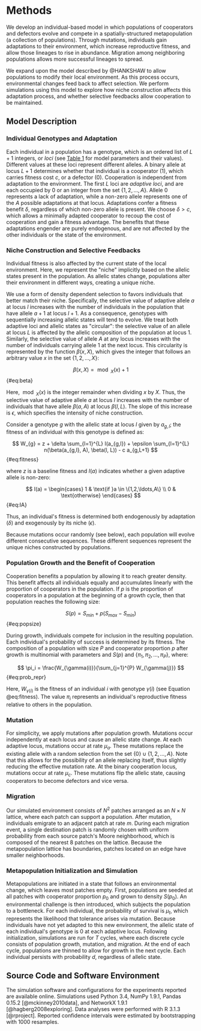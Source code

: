 
# Methods

We develop an individual-based model in which populations of cooperators and defectors evolve and compete in a spatially-structured metapopulation (a collection of populations).
Through mutations, individuals gain adaptations to their environment, which increase reproductive fitness, and allow those lineages to rise in abundance.
Migration among neighboring populations allows more successful lineages to spread.

We expand upon the model described by @HANKSHAW to allow populations to modify their local environment.
As this process occurs, environmental changes feed back to affect selection.
We perform simulations using this model to explore how niche construction affects this adaptation process, and whether selective feedbacks allow cooperation to be maintained.


## Model Description

### Individual Genotypes and Adaptation

Each individual in a population has a genotype, which is an ordered list of $L+1$ integers, or *loci* (see [Table 1](#tables) for model parameters and their values).
Different values at these loci represent different alleles.
A binary allele at locus $L+1$ determines whether that individual is a cooperator ($1$), which carries fitness cost $c$, or a defector ($0$).
Cooperation is independent from adaptation to the environment.
The first $L$ loci are *adaptive loci*, and are each occupied by $0$ or an integer from the set $\{1, 2, \ldots, A\}$.
Allele $0$ represents a lack of adaptation, while a non-zero allele represents one of the $A$ possible adaptations at that locus.
Adaptations confer a fitness benefit $\delta$, regardless of which non-zero allele is present.
We choose $\delta > c$, which allows a minimally adapted cooperator to recoup the cost of cooperation and gain a fitness advantage.
The benefits that these adaptations engender are purely endogenous, and are not affected by the other individuals or the state of the environment.


### Niche Construction and Selective Feedbacks

Individual fitness is also affected by the current state of the local environment.
Here, we represent the "niche" implicitly based on the allelic states present in the population.
As allelic states change, populations alter their environment in different ways, creating a unique niche.

We use a form of density dependent selection to favors individuals that better match their niche.
Specifically, the selective value of adaptive allele $a$ at locus $l$ increases with the number of individuals in the population that have allele $a+1$ at locus $l+1$.
As a consequence, genotypes with sequentially increasing allelic states will tend to evolve.
We treat both adaptive loci and allelic states as "circular": the selective value of an allele at locus $L$ is affected by the allelic composition of the population at locus 1.
Similarly, the selective value of allele $A$ at any locus increases with the number of individuals carrying allele $1$ at the next locus.
This circularity is represented by the function $\beta(x,X)$, which gives the integer that follows an arbitrary value $x$ in the set $\{1, 2, \ldots, X\}$:

$$ \beta(x, X) = \bmod_{X}(x) + 1 $$ {#eq:beta}

Here, $\bmod_{X}(x)$ is the integer remainder when dividing $x$ by $X$.
Thus, the selective value of adaptive allele $a$ at locus $l$ increases with the number of individuals that have allele $\beta(a,A)$ at locus $\beta(l, L)$.
The slope of this increase is $\epsilon$, which specifies the intensity of niche construction.

Consider a genotype $g$ with the allelic state at locus $l$ given by $a_{g,l}$; the fitness of an individual with this genotype is defined as:

$$ W_{g} = z + \delta \sum_{l=1}^{L} I(a_{g,l}) + \epsilon \sum_{l=1}^{L} n(\beta(a_{g,l}, A), \beta(l, L)) - c a_{g,L+1} $$ {#eq:fitness}

where $z$ is a baseline fitness and $I(a)$ indicates whether a given adaptive allele is non-zero:

$$
I(a) =
\begin{cases}
    1 & \text{if }a \in \{1,2,\ldots,A\} \\
    0 & \text{otherwise}
\end{cases}
$$ {#eq:IA}

Thus, an individual's fitness is determined both endogenously by adaptation ($\delta$) and exogenously by its niche ($\epsilon$).

Because mutations occur randomly (see below), each population will evolve different consecutive sequences.
These different sequences represent the unique niches constructed by populations.


### Population Growth and the Benefit of Cooperation

Cooperation benefits a population by allowing it to reach greater density.
This benefit affects all individuals equally and accumulates linearly with the proportion of cooperators in the population.
If $p$ is the proportion of cooperators in a population at the beginning of a growth cycle, then that population reaches the following size:

$$ S(p) = S_{min} + p (S_{max} - S_{min}) $$ {#eq:popsize}

During growth, individuals compete for inclusion in the resulting population.
Each individual's probability of success is determined by its fitness.
The composition of a population with size $P$ and cooperator proportion $p$ after growth is multinomial with parameters and $S(p)$ and $\{\pi_1, \pi_2, \ldots, \pi_{P}\}$, where:

$$ \pi_i = \frac{W_{\gamma(i)}}{\sum_{j=1}^{P} W_{\gamma(j)}} $$ {#eq:prob_repr}

Here, $W_{\gamma(i)}$ is the fitness of an individual $i$ with genotype $\gamma(i)$ (see Equation @eq:fitness).
The value $\pi_{i}$ represents an individual's reproductive fitness relative to others in the population.


### Mutation

For simplicity, we apply mutations after population growth.
Mutations occur independently at each locus and cause an allelic state change.
At each adaptive locus, mutations occur at rate $\mu_{a}$.
These mutations replace the existing allele with a random selection from the set $\{0\} \cup \{1, 2, \ldots, A\}$.
Note that this allows for the possibility of an allele replacing itself, thus slightly reducing the effective mutation rate.
At the binary cooperation locus, mutations occur at rate $\mu_{c}$.
These mutations flip the allelic state, causing cooperators to become defectors and vice versa.


### Migration

Our simulated environment consists of $N^2$ patches arranged as an $N \times N$ lattice, where each patch can support a population.
After mutation, individuals emigrate to an adjacent patch at rate $m$.
During each migration event, a single destination patch is randomly chosen with uniform probability from each source patch's Moore neighborhood, which is composed of the nearest 8 patches on the lattice.
Because the metapopulation lattice has boundaries, patches located on an edge have smaller neighborhoods.


### Metapopulation Initialization and Simulation

Metapopulations are initiated in a state that follows an environmental change, which leaves most patches empty.
First, populations are seeded at all patches with cooperator proportion $p_{0}$ and grown to density $S(p_{0})$.
An environmental challenge is then introduced, which subjects the population to a bottleneck.
For each individual, the probability of survival is $\mu_{t}$, which represents the likelihood that tolerance arises via mutation.
Because individuals have not yet adapted to this new environment, the allelic state of each individual's genotype is $0$ at each adaptive locus.
Following initialization, simulations are run for $T$ cycles, where each discrete cycle consists of population growth, mutation, and migration.
At the end of each cycle, populations are thinned to allow for growth in the next cycle.
Each individual persists with probability $d$, regardless of allelic state.


## Source Code and Software Environment

The simulation software and configurations for the experiments reported are available online.
Simulations used Python 3.4, NumPy 1.9.1, Pandas 0.15.2 [@mckinney2010data], and NetworkX 1.9.1 [@hagberg2008exploring].
Data analyses were performed with R 3.1.3 [@rproject].
Reported confidence intervals were estimated by bootstrapping with 1000 resamples.


